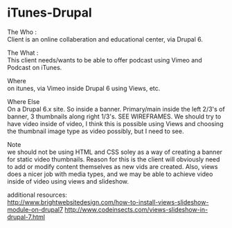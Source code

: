 iTunes-Drupal
=============

The Who : <br>Client is an online collaberation and educational center, via Drupal 6. <br>

The What : <br>This client needs/wants to be able to offer podcast using Vimeo and Podcast on iTunes.<br>

Where<br>
on itunes, via Vimeo
inside Drupal 6 using Views, etc.


Where Else<br>
On a Drupal 6.x site. So inside a banner. Primary/main inside the left 2/3's of banner, 3 thumbnails along right 1/3's.
SEE WIREFRAMES. We should try to have video inside of video, I think this is possible using Views and choosing the thumbnail image type as video possibly, but I need to see. 

Note<br>
we should not be using HTML and CSS soley as a way of creating a banner for static video thumbnails. Reason for this
is the client will obviously need to add or modify content themselves as new vids are created. Also, views does a nicer 
job with media types, and we may be able to achieve video inside of video using views and slideshow.

additional resources:<br>
http://www.brightwebsitedesign.com/how-to-install-views-slideshow-module-on-drupal7
http://www.codeinsects.com/views-slideshow-in-drupal-7.html